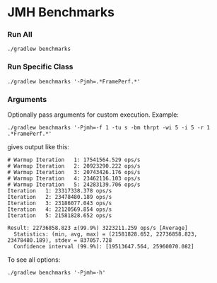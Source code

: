 # JMH Benchmarks

### Run All

```
./gradlew benchmarks
```

### Run Specific Class

```
./gradlew benchmarks '-Pjmh=.*FramePerf.*'
```

### Arguments

Optionally pass arguments for custom execution. Example:

```
./gradlew benchmarks '-Pjmh=-f 1 -tu s -bm thrpt -wi 5 -i 5 -r 1 .*FramePerf.*'
```

gives output like this:

```
# Warmup Iteration   1: 17541564.529 ops/s
# Warmup Iteration   2: 20923290.222 ops/s
# Warmup Iteration   3: 20743426.176 ops/s
# Warmup Iteration   4: 23462116.103 ops/s
# Warmup Iteration   5: 24283139.706 ops/s
Iteration   1: 23317338.378 ops/s
Iteration   2: 23478480.189 ops/s
Iteration   3: 23186077.043 ops/s
Iteration   4: 22120569.854 ops/s
Iteration   5: 21581828.652 ops/s

Result: 22736858.823 ±(99.9%) 3223211.259 ops/s [Average]
  Statistics: (min, avg, max) = (21581828.652, 22736858.823, 23478480.189), stdev = 837057.728
  Confidence interval (99.9%): [19513647.564, 25960070.082]
```

To see all options:

```
./gradlew benchmarks '-Pjmh=-h'
```
